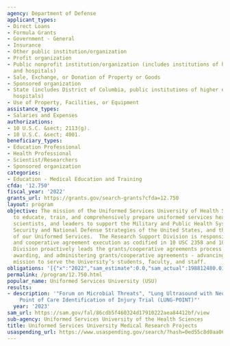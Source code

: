 ```yaml
---
agency: Department of Defense
applicant_types:
- Direct Loans
- Formula Grants
- Government - General
- Insurance
- Other public institution/organization
- Profit organization
- Public nonprofit institution/organization (includes institutions of higher education
  and hospitals)
- Sale, Exchange, or Donation of Property or Goods
- Sponsored organization
- State (includes District of Columbia, public institutions of higher education and
  hospitals)
- Use of Property, Facilities, or Equipment
assistance_types:
- Salaries and Expenses
authorizations:
- 10 U.S.C. &sect; 2113(g).
- 10 U.S.C. &sect; 4001.
beneficiary_types:
- Education Professional
- Health Professional
- Scientist/Researchers
- Sponsored organization
categories:
- Education - Medical Education and Training
cfda: '12.750'
fiscal_year: '2022'
grants_url: https://grants.gov/search-grants?cfda=12.750
layout: program
objective: The mission of the Uniformed Services University of Health Sciences is
  to educate, train, and comprehensively prepare uniformed services health professionals,
  scientists, and leaders to support the Military and Public Health Systems, the National
  Security and National Defense Strategies of the United States, and the readiness
  of our Uniformed Services.  The Research Support Division is responsible for grant
  and cooperative agreement execution as codified in 10 USC 2358 and 10 USC 2113(g).  The
  Division proactively leads the grants/cooperative agreements process - announcing,
  awarding, and administering grants/cooperative agreements - advancing the Agency’s
  mission to serve the University’s students, faculty, and staff.
obligations: '[{"x":"2022","sam_estimate":0.0,"sam_actual":198812480.01,"usa_spending_actual":195918228.57},{"x":"2023","sam_estimate":397243206.92,"sam_actual":0.0,"usa_spending_actual":360426224.1},{"x":"2024","sam_estimate":397243206.92,"sam_actual":0.0,"usa_spending_actual":460911394.12}]'
permalink: /program/12.750.html
popular_name: Uniformed Services University (USU)
results:
- description: '"Forum on Microbial Threats", "Lung Ultrasound with Neural Net Generated
    Point of Care Identification of Injury Trial (LUNG-POINT)"'
  year: '2023'
sam_url: https://sam.gov/fal/86cdb5f460324d17910222aea84412bf/view
sub-agency: Uniformed Services University of the Health Sciences
title: Uniformed Services University Medical Research Projects
usaspending_url: https://www.usaspending.gov/search/?hash=0ed55c8d0aa062c1efac225904a622b6
---
```

